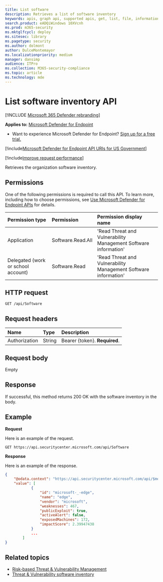 ```yaml
---
title: List software
description: Retrieves a list of software inventory
keywords: apis, graph api, supported apis, get, list, file, information, software inventory, threat & vulnerability management api, mdatp tvm api
search.product: eADQiWindows 10XVcnh
ms.prod: m365-security
ms.mktglfcycl: deploy
ms.sitesec: library
ms.pagetype: security
ms.author: dolmont
author: DulceMontemayor
ms.localizationpriority: medium
manager: dansimp
audience: ITPro
ms.collection: M365-security-compliance
ms.topic: article
ms.technology: mde
---
```


# List software inventory API

[!INCLUDE [Microsoft 365 Defender rebranding](../../includes/microsoft-defender.md)]


**Applies to:** [Microsoft Defender for Endpoint](https://go.microsoft.com/fwlink/?linkid=2154037)

- Want to experience Microsoft Defender for Endpoint? [Sign up for a free trial.](https://www.microsoft.com/microsoft-365/windows/microsoft-defender-atp?ocid=docs-wdatp-exposedapis-abovefoldlink) 

[!include[Microsoft Defender for Endpoint API URIs for US Government](../../includes/microsoft-defender-api-usgov.md)]

[!include[Improve request performance](../../includes/improve-request-performance.md)]


Retrieves the organization software inventory.

## Permissions
One of the following permissions is required to call this API. To learn more, including how to choose permissions, see [Use Microsoft Defender for Endpoint APIs](apis-intro.md) for details.

Permission type |	Permission	|	Permission display name
:---|:---|:---
Application |Software.Read.All |	'Read Threat and Vulnerability Management Software information'
Delegated (work or school account) | Software.Read |	'Read Threat and Vulnerability Management Software information'

## HTTP request
```
GET /api/Software
```

## Request headers

Name | Type | Description
:---|:---|:---
Authorization | String | Bearer {token}. **Required**.


## Request body
Empty

## Response
If successful, this method returns 200 OK with the software inventory in the body.


## Example

**Request**

Here is an example of the request.

```http
GET https://api.securitycenter.microsoft.com/api/Software
```

**Response**

Here is an example of the response.


```json
{
    "@odata.context": "https://api.securitycenter.microsoft.com/api/$metadata#Software",
    "value": [
			{
				"id": "microsoft-_-edge",
				"name": "edge",
				"vendor": "microsoft",
				"weaknesses": 467,
				"publicExploit": true,
				"activeAlert": false,
				"exposedMachines": 172,
				"impactScore": 2.39947438
			}
			...
        ]
}
```

## Related topics
- [Risk-based Threat & Vulnerability Management](https://docs.microsoft.com/windows/security/threat-protection/microsoft-defender-atp/next-gen-threat-and-vuln-mgt)
- [Threat & Vulnerability software inventory](https://docs.microsoft.com/windows/security/threat-protection/microsoft-defender-atp/tvm-software-inventory)
